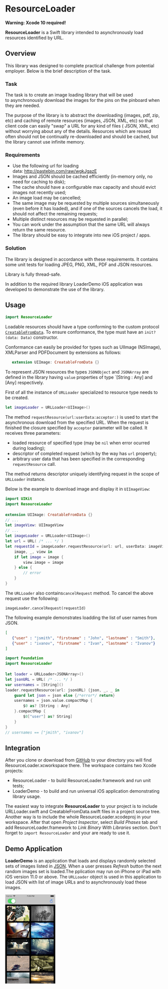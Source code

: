 #  ResourceLoader

__Warning: Xcode 10 required!__

__ResourceLoader__ is a Swift library intended to asynchronously load resources identified by URL.

## Overview

This library was designed to complete practical challenge from potential  employer. Below is the brief description of the task.

### Task

The task is to create an image loading library that will be used to asynchronously download the images for the pins on the pinboard when they are needed.

The purpose of the library is to abstract the downloading (images, pdf, zip, etc) and caching of remote resources (images, JSON, XML, etc) so that client code can easily "swap" a URL for any kind of files ( JSON, XML, etc) without worrying about any of the details. Resources which are reused often should not be continually re-downloaded and should be cached, but the library cannot use infinite memory.

### Requirements

* Use the following url for loading data: http://pastebin.com/raw/wgkJgazE
* Images and JSON should be cached efficiently (in-memory only, no need for caching to disk);
* The cache should have a configurable max capacity and should evict images not recently used;
* An image load may be cancelled;
* The same image may be requested by multiple sources simultaneously (even before it has loaded), and if one of the sources cancels the load, it should not affect the remaining requests;
* Multiple distinct resources may be requested in parallel;
* You can work under the assumption that the same URL will always return the same resource.
* The library should be easy to integrate into new iOS project / apps.

### Solution

The library is designed in accordance with these requirements. It contains some unit tests for loading JPEG, PNG, XML, PDF and JSON resources. 

Library is fully thread-safe.

In addition to the required library LoaderDemo iOS application was developed to demonstrate the use of the library.


## Usage
```swift
import ResourceLoader
```
Loadable resources should have a type  conforming to the custom protocol [`CreatableFromData`](./ResourceLoader/CreatableFromData.swift). To ensure conformance, the type must have an `init?(data: Data)` constructor.

Conformance can easily be provided for types such as UIImage (NSImage), XMLParser and PDFDocument by extensions as follows:
 ```swift
    extension UIImage: CreatableFromData {}
```
To represent JSON resources the types `JSONObject` and `JSONArray` are defined in the library having `value` properties of type `[String : Any] and [Any] respectively.

First of all the instance of `URLLoader` specialized to resource type needs to be created.
```swift
let imageLoader = URLLoader<UIImage>()
```
The method  `requestResource(url:userData:acceptor:)` is used to start the asynchronous download from the specified URL. When the request is finished the closure specified by `acceptor` parameter will be called. It receives three parameters:

* loaded resource of specified type (may be `nil` when error ocurred during loading);
* descriptor of completed request (which by the way has `url` property);
* arbitrary user data that has been specified in the corresponding `requestResource` call.

The method returns descriptor uniquely identifying request in the scope of `URLLoader` instance.

Below is the example to download image and display it in `UIImageView`:

```swift
import UIKit
import ResourceLoader

extension UIImage: CreatableFromData {}
// ...
let imageView: UIImageView
// ...
let imageLoader = URLLoader<UIImage>()
let url = URL( /* ... */ )
let requestId = imageLoader.requestResource(url: url, userData: imageView) {
    image, _, view in
    if let image = image {
        view.image = image
    } else {
        // error
    }
}

```
The `URLLoader` also contains`cancelRequest` method. To cancel the above request use the following:

```
imageLoader.cancelRequest(requestId)
```

The following example demonstrates loadding the list of user names from JSON.

```json
[
   {"user" : "jsmith", "firstname" : "John", "lastname" : "Smith"},
   {"user" : "ivanov", "firstname" : "Ivan", "lastname" : "Ivanov"}
]    
```

```swift
import Foundation
import ResourceLoader

let loader = URLLoader<JSONArray>()
let jsonURL = URL( /* ... */ )
var usernames = [String]()
loader.requestResource(url: jsonURL) {json, _, _ in
    guard let json = json else {/*error*/ return}
    usernames = json.value.compactMap {
        $0 as? [String : Any]
    }.compactMap {
        $0["user"] as? String]
    }
}
// usernames == ["jmith", "ivanov"]
```

## Integration

After you clone or download from [GitHub](https://github.com/raisov/resourceloader) to your directory you will find ResourceLoader.xcworkspace there. The workspace contains two Xcode projects:

* ResourceLoader - to build ResourceLoader.framework and run unit tests;
* LoaderDemo - to build and run universal iOS application demonstrating library usage.

The easiest way to integrate __ResourceLoader__ to your project is to include URLLoader.swift and CreatableFromData.swift files in a project source tree.
Another way is to include the whole ResourceLoader.xcodeproj in your workspace. After that open _Project Inspector_, select _Build Phases_ tab and add ResourceLoader.framework to _Link Binary With Libraries_ section. Don't forget to `import ResourceLoader` and your are ready to use it.

## Demo Application

__LoaderDemo__ is an application that loads and displays randomly selected sets of images  listed in [JSON](http://pastebin.com/raw/wgkJgazE). When a user presses _Refresh_ button the next random images set is loaded.The pplication may run on iPhone or iPad with iOS version 11.0 or above.
The `URLLoader` object is used in this application to load JSON with list of image URLs and to asynchronously load these images.

![Screen shot](./LoaderDemo/ScreenShot.png)

